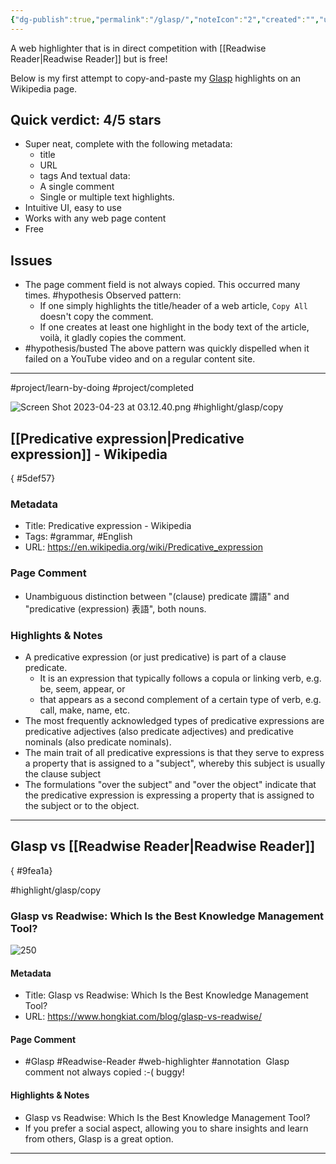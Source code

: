```yaml
---
{"dg-publish":true,"permalink":"/glasp/","noteIcon":"2","created":"","updated":""}
---
```


A web highlighter that is in direct competition with [[Readwise Reader\|Readwise Reader]] but is free!

Below is my first attempt to copy-and-paste my [Glasp](https://glasp.co/) highlights on an Wikipedia page.

## Quick verdict: 4/5 stars
- Super neat, complete with the following metadata:
	- title
	- URL
	- tags
	And textual data:
	- A single comment
	- Single or multiple text highlights. 
- Intuitive UI, easy to use
- Works with any web page content
- Free

## Issues
- The page comment field is not always copied. This occurred many times. #hypothesis Observed pattern:
	- If one simply highlights the title/header of a web article, `Copy All` doesn't copy the comment.
	- If one creates at least one highlight in the body text of the article, voilà, it gladly copies the comment.
- #hypothesis/busted The above pattern was quickly dispelled when it failed on a YouTube video and on a regular content site.

---
#project/learn-by-doing 
#project/completed 

![Screen Shot 2023-04-23 at 03.12.40.png](/img/user/_attachments/Screen%20Shot%202023-04-23%20at%2003.12.40.png)
#highlight/glasp/copy
## [[Predicative expression\|Predicative expression]] - Wikipedia
{ #5def57}


### Metadata
- Title: Predicative expression - Wikipedia
- Tags: #grammar, #English
- URL: https://en.wikipedia.org/wiki/Predicative_expression

### Page Comment
- Unambiguous distinction between "(clause) predicate 謂語" and "predicative (expression) 表語", both nouns.

### Highlights & Notes
- A predicative expression (or just predicative) is part of a clause predicate.
	- It is an expression that typically follows a copula or linking verb, e.g. be, seem, appear, or
	- that appears as a second complement of a certain type of verb, e.g. call, make, name, etc. 
- The most frequently acknowledged types of predicative expressions are predicative adjectives (also predicate adjectives) and predicative nominals (also predicate nominals). 
- The main trait of all predicative expressions is that they serve to express a property that is assigned to a "subject", whereby this subject is usually the clause subject
- The formulations "over the subject" and "over the object" indicate that the predicative expression is expressing a property that is assigned to the subject or to the object.

---
## Glasp vs [[Readwise Reader\|Readwise Reader]]
{ #9fea1a}


#highlight/glasp/copy 
### Glasp vs Readwise: Which Is the Best Knowledge Management Tool?

![250](https://assets.hongkiat.com/uploads/glasp-vs-readwise/glasp-vs-readwise.jpg)

#### Metadata

- Title: Glasp vs Readwise: Which Is the Best Knowledge Management Tool?
- URL: https://www.hongkiat.com/blog/glasp-vs-readwise/

#### Page Comment

- #Glasp #Readwise-Reader #web-highlighter #annotation 
Glasp comment not always copied :-( buggy!

#### Highlights & Notes

- Glasp vs Readwise: Which Is the Best Knowledge Management Tool?
- If you prefer a social aspect, allowing you to share insights and learn from others, Glasp is a great option.

---
